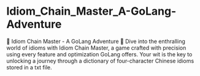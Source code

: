 # Idiom_Chain_Master_A-GoLang-Adventure
 🚀 Idiom Chain Master - A GoLang Adventure 🚀  Dive into the enthralling world of idioms with Idiom Chain Master, a game crafted with precision using every feature and optimization GoLang offers. Your wit is the key to unlocking a journey through a dictionary of four-character Chinese idioms stored in a txt file.
